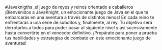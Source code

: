 #Javaknigths ,el juego de reyes y reinos orientado a caballeros
¡Bienvenidos a JavaKnight, un emocionante juego de Java en el que te embarcarás en una aventura a través de distintos reinos! En cada reino te enfrentarás a una serie de subditos y, finalmente, al rey. Tu objetivo será derrotarlos a todos para poder pasar al siguiente nivel y así sucesivamente hasta convertirte en el vencedor definitivo. ¡Prepárate para poner a prueba tus habilidades y estrategias de combate en este emocionante juego de aventuras!
